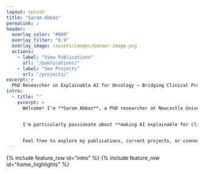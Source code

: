 ```yaml
---
layout: splash
title: "Saram Abbas"
permalink: /
header:
  overlay_color: "#000"
  overlay_filter: "0.0"
  overlay_image: /assets/images/banner-image.png
  actions:
    - label: "View Publications"
      url: "/publications/"
    - label: "See Projects"
      url: "/projects/"
excerpt: >
  PhD Researcher in Explainable AI for Oncology — Bridging Clinical Practice with Transparent Machine Learning
intro:
  - title: ""
    excerpt: >
      Welcome! I'm **Saram Abbas**, a PhD researcher at Newcastle University using interpretable machine learning to improve how we predict cancer recurrence, especially in real-world clinical settings. My research focuses on developing transparent models like attention-enhanced neural networks, XGBoost hybrids, and neuro-symbolic AI to bring clarity to complex predictions. 


      I'm particularly passionate about **making AI explainable for clinicians** and **scalable for underserved healthcare systems**. My work has been published in *Frontiers in Oncology* and accepted at *EMBC 2025*.


      Feel free to explore my publications, current projects, or connect via [GitHub](https://github.com/saramabbas) or [LinkedIn](https://www.linkedin.com/in/saram-abbas/).
---
```


{% include feature_row id="intro" %}
{% include feature_row id="home_highlights" %}
